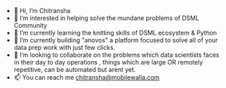 - 👋 Hi, I’m Chitransha 
- 👀 I’m interested in helping solve the mundane problems of DSML Community
- 🌱 I’m currently learning the knitting skills of DSML ecosystem & Python
- 🌱 I’m currently building "anovos" a platform focused to solve all of your data prep work with just few clicks. 
- 💞️ I’m looking to collaborate on the problems which data scientists faces in their day to day operations , things which are large OR remotely repetitive, can be automated but arent yet. 
- 📫 You can reach me chitransha@mobilewalla.com 

<!---
mw-chitransha/mw-chitransha is a ✨ special ✨ repository because its `README.md` (this file) appears on your GitHub profile.
You can click the Preview link to take a look at your changes.
--->
